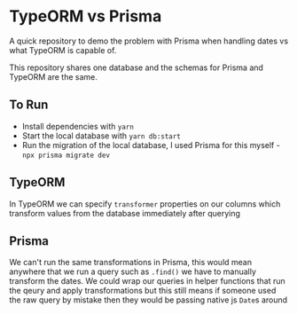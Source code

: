 # TypeORM vs Prisma

A quick repository to demo the problem with Prisma when handling dates vs what TypeORM is capable of.

This repository shares one database and the schemas for Prisma and TypeORM are the same.

## To Run

- Install dependencies with `yarn`
- Start the local database with `yarn db:start`
- Run the migration of the local database, I used Prisma for this myself - `npx prisma migrate dev`

## TypeORM

In TypeORM we can specify `transformer` properties on our columns which transform values from the database immediately after querying

## Prisma

We can't run the same transformations in Prisma, this would mean anywhere that we run a query such as `.find()` we have to manually transform the dates. We could wrap our queries in helper functions that run the qeury and apply transformations but this still means if someone used the raw query by mistake then they would be passing native js `Date`s around
